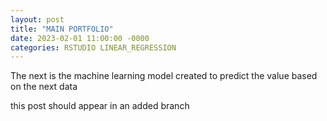 ```yaml
---
layout: post
title: "MAIN PORTFOLIO"
date: 2023-02-01 11:00:00 -0000
categories: RSTUDIO LINEAR_REGRESSION
---
```


The next is the machine learning model created to predict the value based on the next data

this post should appear in an added branch